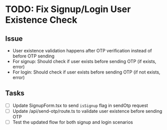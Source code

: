 # TODO: Fix Signup/Login User Existence Check

## Issue

- User existence validation happens after OTP verification instead of before OTP sending
- For signup: Should check if user exists before sending OTP (if exists, error)
- For login: Should check if user exists before sending OTP (if not exists, error)

## Tasks

- [ ] Update SignupForm.tsx to send `isSignup` flag in sendOtp request
- [ ] Update /api/send-otp/route.ts to validate user existence before sending OTP
- [ ] Test the updated flow for both signup and login scenarios
